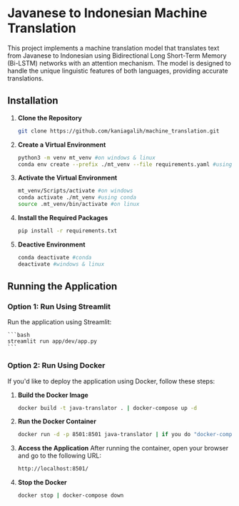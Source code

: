 # Javanese to Indonesian Machine Translation

This project implements a machine translation model that translates text from Javanese to Indonesian using Bidirectional Long Short-Term Memory (Bi-LSTM) networks with an attention mechanism. The model is designed to handle the unique linguistic features of both languages, providing accurate translations.

## Installation

1. **Clone the Repository**
    ```bash
    git clone https://github.com/kaniagalih/machine_translation.git
    ```

2. **Create a Virtual Environment**
    ```bash
    python3 -m venv mt_venv #on windows & linux 
    conda env create --prefix ./mt_venv --file requirements.yaml #using conda env 
    ```

3. **Activate the Virtual Environment**

    ```bash
    mt_venv/Scripts/activate #on windows
    conda activate ./mt_venv #using conda
    source .mt_venv/bin/activate #on linux 
    ```

4. **Install the Required Packages**
    ```bash
    pip install -r requirements.txt
    ```

6. **Deactive Environment**
    ```bash
    conda deactivate #conda 
    deactivate #windows & linux 
    ```

## Running the Application

### Option 1: Run Using Streamlit

Run the application using Streamlit:

    ```bash
    streamlit run app/dev/app.py
    ```

### Option 2: Run Using Docker

If you'd like to deploy the application using Docker, follow these steps:

1. **Build the Docker Image**
    ```bash
    docker build -t java-translator . | docker-compose up -d 
    ```

2. **Run the Docker Container**
    ```bash
    docker run -d -p 8501:8501 java-translator | if you do "docker-compose up -d" you don't need to run this command 
    ```

3. **Access the Application**
    After running the container, open your browser and go to the following URL:
    ```bash
    http://localhost:8501/
    ```
4. **Stop the Docker**
    ```bash
    docker stop | docker-compose down
    ```
